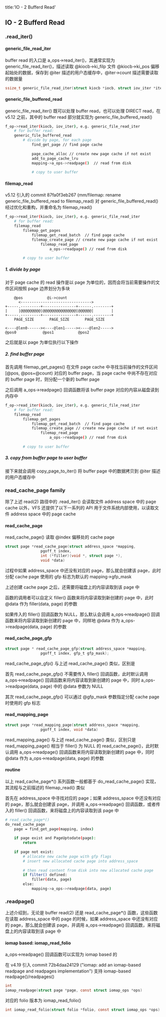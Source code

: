 title:'IO - 2 Bufferd Read'
## IO - 2 Bufferd Read


### .read_iter()

#### generic_file_read_iter

buffer read 的入口是 a_ops->read_iter()，其通常实现为 generic_file_read_iter()，描述读取 @kiocb->ki_filp 文件 @kiocb->ki_pos 偏移起始处的数据，保存到 @iter 描述的用户态缓存中，@iter->count 描述需要读取的数据量

```c
ssize_t generic_file_read_iter(struct kiocb *iocb, struct iov_iter *iter)
```

#### generic_file_buffered_read

generic_file_read_iter() 既可以处理 buffer read，也可以处理 DIRECT read，在 v5.12 之前，其中的 buffer read 部分就实现为 generic_file_buffered_read()

```sh
f_op->read_iter(kiocb, iov_iter), e.g. generic_file_read_iter
    # for buffer read:
    generic_file_buffered_read
        # divide by page, for each page
            find_get_page // find page cache
            
            page_cache_alloc // create new page cache if not exist
            add_to_page_cache_lru
            mapping->a_ops->readpage()  // read from disk
            
            # copy to user buffer
```


#### filemap_read

v5.12 引入的 commit 87fa0f3eb267 (mm/filemap: rename generic_file_buffered_read to filemap_read) 对 generic_file_buffered_read() 经过优化和重构，并重命名为 filemap_read()

```sh
f_op->read_iter(kiocb, iov_iter), e.g. generic_file_read_iter
    # for buffer read:
    filemap_read
        filemap_get_pages
            filemap_get_read_batch  // find page cache
            filemap_create_page // create new page cache if not exist
                filemap_read_page
                    a_ops->readpage() // read from disk
    
        # copy to user buffer
```

##### 1. divide by page

对于 page cache 的 read 操作是以 page 为单位的，因而会将当前需要操作的文件区间按照 page 边界划分为多块

```
    @pos           @i->count
      <-------------------------------->
+-----.---------+---------------+------.--------+
|     |@@@@@@@@@|@@@@@@@@@@@@@@@|@@@@@@|        |
+-----.---------+---------------+------.--------+
    PAGE_SIZE       PAGE_SIZE       PAGE_SIZE

<----@len0------><----@len1-----><----@len2----->
@pos0            @pos1           @pos2
```

之后就是以 page 为单位执行以下操作


##### 2. find buffer page

首先调用 filemap_get_pages() 在文件 page cache 中寻找当前操作的文件区间 [@pos, @pos+@count) 对应的 buffer page，当 page cache 中尚不存在对应的 buffer page 时，则分配一个新的 buffer page

之后调用 a_ops->readpage() 回调函数将该 buffer page 对应的内容从磁盘读到内存中

```sh
f_op->read_iter(kiocb, iov_iter), e.g. generic_file_read_iter
    # for buffer read:
    filemap_read
        filemap_get_pages
            filemap_get_read_batch  // find page cache
            filemap_create_page // create new page cache if not exist
                filemap_read_page
                    a_ops->readpage() // read from disk
    
        # copy to user buffer
```


##### 3. copy from buffer page to user buffer

接下来就会调用 copy_page_to_iter() 将 buffer page 中的数据拷贝到 @iter 描述的用户态缓存中


### read_cache_page family

除了上述 read(2) 路径中的 .read_iter() 会读取文件 address space 中的 page cache 以外，VFS 还提供了以下一系列的 API 用于文件系统内部使用，以读取文件 address space 中的 page cache

#### read_cache_page

read_cache_page() 读取 @index 偏移处的 cache page

```c
struct page *read_cache_page(struct address_space *mapping,
				pgoff_t index,
				int (*filler)(void *, struct page *),
				void *data)
```

过程中如果 address_space 中还没有对应的 page，那么就会创建该 page，此时分配 cache page 使用的 gfp 标志为默认的 mapping->gfp_mask

上述创建 cache page 之后，还需要将磁盘上的内容读取到该 page 中

函数的调用者可以自定义 filler() 函数来将内容读取到新创建的 page 中，此时 @data 作为 filler(data, page) 的参数

如果传入的 filler() 回调函数为 NULL，那么默认会调用 a_ops->readpage() 回调函数来将内容读取到新创建的 page 中，同样地 @data 作为 a_ops->readpage(data, page) 的参数


#### read_cache_page_gfp

```c
struct page * read_cache_page_gfp(struct address_space *mapping,
				pgoff_t index, gfp_t gfp_mask);
```

read_cache_page_gfp() 与上述 read_cache_page() 类似，区别是

首先 read_cache_page_gfp() 不需要传入 filler() 回调函数，此时默认调用 a_ops->readpage() 回调函数来将内容读取到新创建的 page 中，同时 a_ops->readpage(data, page) 中的 @data 参数为 NULL

其次 read_cache_page_gfp() 可以通过 @gfp_mask 参数指定分配 cache page 时使用的 gfp 标志


#### read_mapping_page

```c
struct page *read_mapping_page(struct address_space *mapping,
				pgoff_t index, void *data)
```

read_mapping_page() 与上述 read_cache_page() 类似，区别只是 read_mapping_page() 相当于 filler() 为 NULL 的 read_cache_page()，此时默认调用 a_ops->readpage() 回调函数来将内容读取到新创建的 page 中，同时 @data 作为 a_ops->readpage(data, page) 的参数


#### routine

以上 read_cache_page*() 系列函数一般都基于 do_read_cache_page() 实现，其流程与之前描述的 filemap_read() 类似

首先在 address_space 中寻找对应的 page；如果 address_space 中还没有对应的 page，那么就会创建该 page，并调用 a_ops->readpage() 回调函数，或者传入的 filler() 回调函数，来将磁盘上的内容读取到该 page 中

```sh
# read_cache_page*()
do_read_cache_page
    page = find_get_page(mapping, index)
    
    if page exist and PageUptodate(page):
        return
        
    if page not exist:
        # allocate new cache page with gfp flags
        # insert new allocated cache page into address_space
        
        # then read content from disk into new allocated cache page
        if filter() defined:
            filler(data, page)
        else:
            mapping->a_ops->readpage(data, page)
```


### .readpage()

上述介绍到，无论是 buffer read(2) 还是 read_cache_page*() 函数，这些函数在读取 address_space 中的 page 的时候，如果 address_space 中还没有对应的 page，那么就会创建该 page，并调用 a_ops->readpage() 回调函数，来将磁盘上的内容读取到该 page 中

#### iomap based: iomap_read_folio

a_ops->readpage() 回调函数可以实现为 iomap based 的

在 v4.19 引入 commit 72b4daa24129 ("iomap: add an iomap-based readpage and readpages implementation") 支持 iomap-based readpage()/readpages()

```c
int
iomap_readpage(struct page *page, const struct iomap_ops *ops)
```

对应的 folio 版本为 iomap_read_folio()

```c
int iomap_read_folio(struct folio *folio, const struct iomap_ops *ops)
```


